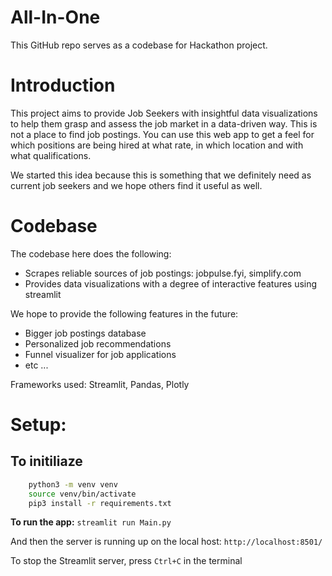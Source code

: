 # All-In-One

This GitHub repo serves as a codebase for Hackathon project.

# Introduction
This project aims to provide Job Seekers with insightful data visualizations to help them grasp and assess the job market in a data-driven way. 
This is not a place to find job postings. You can use this web app to get a feel for which positions are being hired at what rate, in which location and with what qualifications. 

We started this idea because this is something that we definitely need as current job seekers and we hope others find it useful as well. 

# Codebase
The codebase here does the following:
- Scrapes reliable sources of job postings: jobpulse.fyi, simplify.com
- Provides data visualizations with a degree of interactive features using streamlit

We hope to provide the following features in the future:
- Bigger job postings database
- Personalized job recommendations
- Funnel visualizer for job applications
- etc ...

Frameworks used: Streamlit, Pandas, Plotly


# Setup:

## To initiliaze

```bash
    python3 -m venv venv
    source venv/bin/activate
    pip3 install -r requirements.txt
```

**To run the app:** `streamlit run Main.py`

And then the server is running up on the local host: `http://localhost:8501/`

To stop the Streamlit server, press ```Ctrl+C``` in the terminal


